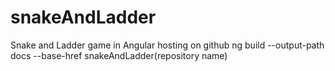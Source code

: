 # snakeAndLadder
Snake and Ladder game in Angular
hosting on github 
ng build --output-path docs --base-href snakeAndLadder(repository name)